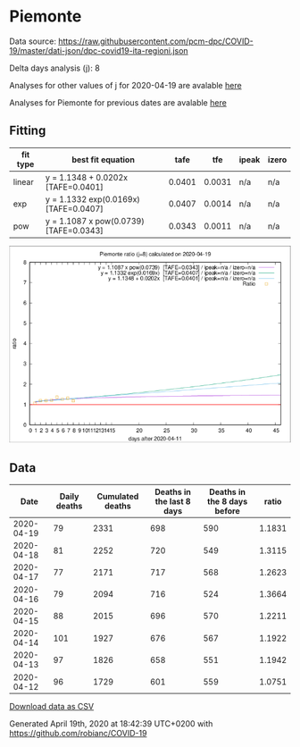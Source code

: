 # Piemonte

Data source: https://raw.githubusercontent.com/pcm-dpc/COVID-19/master/dati-json/dpc-covid19-ita-regioni.json

Delta days analysis (j): 8

Analyses for other values of j for 2020-04-19 are avalable [here](../2020-04-19/README.md)

Analyses for Piemonte for previous dates are avalable [here](../README.md)

## Fitting 
|fit type|best fit equation|tafe|tfe|ipeak|izero|
|-------|-----|--------|------|---|---|
|linear|y = 1.1348 + 0.0202x  [TAFE=0.0401]|0.0401|0.0031|n/a|n/a|
|exp|y = 1.1332 exp(0.0169x)  [TAFE=0.0407]|0.0407|0.0014|n/a|n/a|
|pow|y = 1.1087 x pow(0.0739)  [TAFE=0.0343]|0.0343|0.0011|n/a|n/a|

![Plot](COVID-19_piemonte_j8_2020-04-19.png)

## Data
|Date|Daily deaths|Cumulated deaths|Deaths in the last 8 days|Deaths in the 8 days before|ratio|
|----|----------|-----------|-------|--------------------|-----|
|2020-04-19|79|2331|698|590|1.1831|
|2020-04-18|81|2252|720|549|1.3115|
|2020-04-17|77|2171|717|568|1.2623|
|2020-04-16|79|2094|716|524|1.3664|
|2020-04-15|88|2015|696|570|1.2211|
|2020-04-14|101|1927|676|567|1.1922|
|2020-04-13|97|1826|658|551|1.1942|
|2020-04-12|96|1729|601|559|1.0751|

[Download data as CSV](COVID-19_piemonte_j8_2020-04-19.csv)

Generated April 19th, 2020 at 18:42:39 UTC+0200 with https://github.com/robianc/COVID-19
